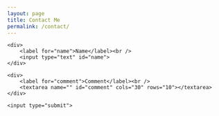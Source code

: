 ```yaml
---
layout: page
title: Contact Me
permalink: /contact/
---
```


<form action="#">

	<div>
		<label for="name">Name</label><br />
		<input type="text" id="name">
	</div>

	<div>
		<label for="comment">Comment</label><br />
		<textarea name="" id="comment" cols="30" rows="10"></textarea>
	</div>

	<input type="submit">
</form>